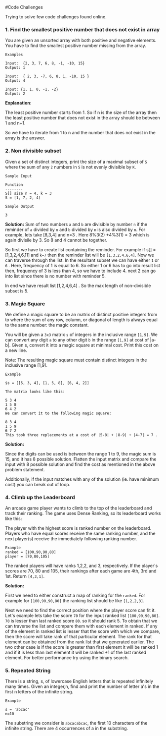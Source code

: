 #Code Challenges

Trying to solve few code challenges found online.


### 1. Find the smallest positive number that does not exist in array

You are given an unsorted array with both positive and negative elements.
You have to find the smallest positive number missing from the array.

```
Examples

Input:  {2, 3, 7, 6, 8, -1, -10, 15}
Output: 1

Input:  { 2, 3, -7, 6, 8, 1, -10, 15 }
Output: 4

Input: {1, 1, 0, -1, -2}
Output: 2
```

__Explanation:__

The least positive number starts from 1. So if n is the size of the 
array then the least positive number that does not exist in
the array should be between 1 and n+1. 

So we have to iterate from 1 to n and the number that does not 
exist in the array is the answer.


### 2. Non divisible subset

Given a set of distinct integers, print the size of a maximal subset of `S`
where the sum of any `2` numbers in `S` is not evenly divisible by `K`.

```
Sample Input

Function
--------
S[] size n = 4, k = 3
S = [1, 7, 2, 4]

Sample Output

3

```
__Solution:__
Sum of two numbers `a` and `b` are divisible by number `n` if the reminder of `a` divided by `n` 
and `b` divided by `n` is also divided by `n`. 
For example, lets take [8,3,4] and n=3 . Here 8%3(2) +4%3(1) = 3 which is again divisile by 3.
So 8 and 4 cannot be together.

So first we have to create list containing the reminder. For example if s[] = [1,3,2,4,6,11] and `k=7`
then the reminder list will be `[1,3,2,4,6,4]`. Now we can traverse through the list. 
In the resultant subset we can have either `1` or `6` . 
Here, frequency of 1 is equal to 6. So either 1 or 6 has to go into result list
then, frequency of 3 is less than 4, so we have to include 4.
next 2 can go into list since there is no number with reminder 5.

In end we have result list [1,2,4,6,4] . So the max length of non-divisible subset is 5.



### 3. Magic Square
We define a magic square to be an  matrix of distinct positive integers from  to  where the sum of any row, column, or diagonal of length  is always equal to the same number: the magic constant.

You will be given a `3x3` matrix `s` of integers in the inclusive range `[1,9]`. We can convert any digit `a` to any other digit `b` in the range `[1,9]` at cost of |a-b|. Given s, convert it into a magic square at minimal cost. 
Print this cost on a new line.

Note: The resulting magic square must contain distinct integers in the inclusive range [1,9].

```
Example

$s = [[5, 3, 4], [1, 5, 8], [6, 4, 2]]

The matrix looks like this:

5 3 4
1 5 8
6 4 2
We can convert it to the following magic square:

8 3 4
1 5 9
6 7 2
This took three replacements at a cost of |5-8| + |8-9| + |4-7| = 7 .
```

__Solution:__

Since the digits can be used is between the range 1 to 9, the magic sum is 15, and it has 8 possible solution.
Flatten the input matrix and compare the input with 8 possible solution and 
find the cost as mentioned in the above problem statement.

Additionally, if the input matches with any of the solution (ie. have minimum cost) you can 
break out of loop.

### 4. Climb up the Leaderboard

An arcade game player wants to climb to the top of the leaderboard and track their ranking. The game uses Dense Ranking, so its leaderboard works like this:

The player with the highest score is ranked number  on the leaderboard.
Players who have equal scores receive the same ranking number, and the next player(s) receive the immediately following ranking number.
```
Example
ranked = [100,90,90,80]
player = [70,80,105]

```
The ranked players will have ranks 1,2,2, and 3, respectively. 
If the player's scores are 70, 80 and 105, their rankings after each game are 4th, 3rd and 1st. 
Return `[4,3,1]`.

__Solution:__

First we need to either construct a map of ranking for the `ranked`. For
example for `[100,90,90,80]` the ranking list should be like `[1,2,2,3]`.

Next we need to find the correct position where the player score can fit it.
Let's example lets take the score `70` for the input ranked list `[100,90,90,80]`.
`70` is lesser than last ranked score `80`. so it should rank 5. To obtain that
we can traverse the list and compare them with each element in ranked. If any of the element in ranked list is lesser that the score with which we compare, then the score will take rank of that particular element. 
The rank for that element can be obtained from the rank list that we generated earlier. The two other case is if the score is greater than first element it will be ranked 1 and if it is less than last element 
it will be ranked +1 of the last ranked element. For better performance try using the binary search. 

### 5. Repeated String

There is a string, s, of lowercase English letters that is repeated infinitely many times. Given an integer,n, 
find and print the number of letter a's in the first n letters of the infinite string.

```
Example

s = 'abcac'
n=10
```

The substring we consider is `abcacabcac`, the first 10 characters of the infinite string. 
There are 4 occurrences of a in the substring.

